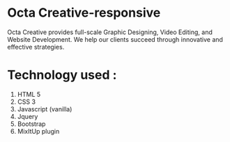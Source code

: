 # Octa Creative-responsive
Octa Creative provides full-scale Graphic Designing, Video Editing, and Website Development. We help our clients succeed through innovative and effective strategies. 
# Technology used : 
1. HTML 5
2. CSS 3
3. Javascript (vanilla)
4. Jquery
5. Bootstrap
6. MixItUp plugin
 
